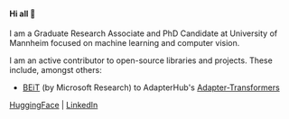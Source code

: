 #### Hi all 👋

I am a Graduate Research Associate and PhD Candidate at University of Mannheim focused on machine learning and computer vision. 

I am an active contributor to open-source libraries and projects. These include, amongst others: 
* [BEiT](https://arxiv.org/abs/2106.08254) (by Microsoft Research) to AdapterHub's [Adapter-Transformers](https://github.com/adapter-hub/adapter-transformers)

[HuggingFace](https://huggingface.co/jbrinkma) | [LinkedIn]([https://huggingface.co/jbrinkma](https://www.linkedin.com/in/brinkmann-jannik/)) 
